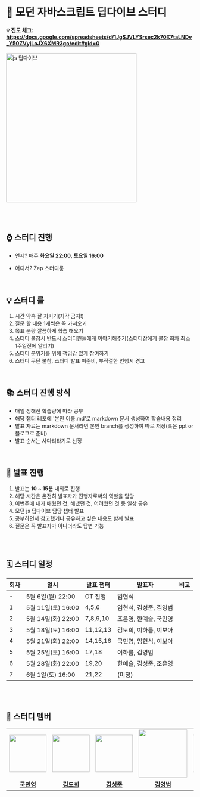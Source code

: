 # 📌 모던 자바스크립트 딥다이브 스터디

#### 💡 진도 체크: https://docs.google.com/spreadsheets/d/1JgSJVLYSrsec2k70X7taLNDv_Y50ZVyjLoJX6XMR3go/edit#gid=0

 <img src="https://github.com/hyeonseok98/js-deep-dive-study/assets/157561573/8a3cea4c-6470-42fb-a3af-81bf827af8f4" alt="js 딥다이브" width="350" height="400">

<br /><br />

 ## ⌚ 스터디 진행

+ 언제? 매주 **화요일 22:00, 토요일 16:00**


+ 어디서? Zep 스터디룸

<br />

## 💡 스터디 룰
1. 시간 약속 잘 지키기(지각 금지!)
2. 질문 할 내용 1개씩은 꼭 가져오기
3. 목표 분량 깔끔하게 학습 해오기
4. 스터디 불참시 반드시 스터디원들에게 이야기해주기(스터디장에게 불참 회차 최소 1주일전에 알리기)
5. 스터디 분위기를 위해 책임감 있게 참여하기
6. 스터디 무단 불참, 스터디 발표 미준비, 부적절한 언행시 경고

<br />

## 📚 스터디 진행 방식
+ 매일 정해진 학습량에 따라 공부
+ 해당 챕터 레포에 '본인 이름.md'로 markdown 문서 생성하여 학습내용 정리
+ 발표 자료는 markdown 문서라면 본인 branch를 생성하여 따로 저장(혹은 ppt or 블로그로 준비)
+ 발표 순서는 사다리타기로 선정

<br />

## 🚀 발표 진행
1. 발표는 **10 ~ 15분** 내외로 진행
2. 해당 시간은 온전히 발표자가 진행자로써의 역할을 담당
3. 이번주에 내가 배웠던 것, 해냈던 것, 어려웠던 것 등 일상 공유
4. 모던 js 딥다이브 담당 챕터 발표
5. 공부하면서 참고했거나 공유하고 싶은 내용도 함께 발표
6. 질문은 꼭 발표자가 아니더라도 답변 가능

<br /><br />

## 🗓️ 스터디 일정
| 회차 | 일시               | 발표 챕터       | 발표자               | 비고                       
| ---- |-------------------|------------------|---------------------|---------------------|
| -    | 5월 6일(월) 22:00  | OT 진행          | 임현석              |                     |         
| 1    | 5월 11일(토) 16:00 | 4,5,6          | 임현석, 김성준, 김영범 |                     |
| 2    | 5월 14일(화) 22:00 | 7,8,9,10       | 조은영, 한예슬, 국민영 |                     |
| 3    | 5월 18일(토) 16:00 | 11,12,13       | 김도희, 이하름, 이보아 |                     |
| 4    | 5월 21일(화) 22:00 | 14,15,16       | 국민영, 임현석, 이보아 |                     |
| 5    | 5월 25일(토) 16:00 | 17,18          | 이하름, 김영범        |                     |
| 6    | 5월 28일(화) 22:00 | 19,20          | 한예슬, 김성준, 조은영 |                     |
| 7    | 6월 1일(토) 16:00  | 21,22          | (미정)                |                     |

<br /><br />


## 🐣 스터디 멤버
<table>
 <tr>
    <td align="center"><a href="https://github.com/minyoungKuk"><img src="https://github.com/hyeonseok98/js-deep-dive-study/assets/157561573/39a9ffc0-7272-47ec-82e8-77d96d7fd516" width="100px;" alt=""></a></td>
    <td align="center"><a href="https://github.com/iamheroine"><img src="https://github.com/hyeonseok98/js-deep-dive-study/assets/157561573/0d5736c8-e99f-4ce9-b215-5f8bc14fff63" width="100px;" alt=""></a></td>
    <td align="center"><a href="https://github.com/ilovezerocokeya"><img src="https://github.com/hyeonseok98/js-deep-dive-study/assets/157561573/04ed3b2c-11dc-4df3-958a-979e1e83a572" width="100px;" alt=""></a></td>
    <td align="center"><a href="https://github.com/kybaq"><img src="https://github.com/hyeonseok98/js-deep-dive-study/assets/157561573/bf25612b-a582-4040-ac1d-7adf5149d884" width="130px;" alt=""></a></td>
    <td align="center"><a href="https://github.com/leeboa2005"><img src="https://github.com/hyeonseok98/js-deep-dive-study/assets/157561573/050b6056-20de-4070-b0c0-b790dd99eea1" width="100px;" alt=""></a></td>
    <td align="center"><a href="https://github.com/LeeHareum"><img src="https://github.com/hyeonseok98/js-deep-dive-study/assets/157561573/46d08730-1b09-4042-9149-24481323dbcc" width="100px;" alt=""></a></td>
    <td align="center"><a href="https://github.com/hyeonseok98"><img src="https://github.com/hyeonseok98/js-deep-dive-study/assets/157561573/9b82c39a-918d-4aab-8e47-988e1949d8c7" width="100px;" alt=""></a></td>
    <td align="center"><a href="https://github.com/Eunyoung-Jo"><img src="https://github.com/hyeonseok98/js-deep-dive-study/assets/157561573/dcb2bc40-f84a-4520-a91a-89b5da9b5f23" width="100px;" alt=""></a></td>
    <td align="center"><a href="https://github.com/yeseul0809"><img src="https://github.com/hyeonseok98/js-deep-dive-study/assets/157561573/35913e1c-b42e-42e0-9864-efd5d4b26038" width="100px;" alt=""></a></td>
  </tr>
  <tr>
    <td align="center"><a href="https://github.com/minyoungKuk"><b>국민영</b></a></td>
    <td align="center"><a href="https://github.com/iamheroine"><b>김도희</b></a></td>
    <td align="center"><a href="https://github.com/ilovezerocokeya"><b>김성준</b></a></td>
    <td align="center"><a href="https://github.com/kybaq"><b>김영범</b></a></td>
    <td align="center"><a href="https://github.com/leeboa2005"><b>이보아</b></a></td>
    <td align="center"><a href="https://github.com/LeeHareum"><b>이하름</b></a></td>
    <td align="center"><a href="https://github.com/hyeonseok98"><b>임현석</b></a></td>
    <td align="center"><a href="https://github.com/Eunyoung-Jo"><b>조은영</b></a></td>
    <td align="center"><a href="https://github.com/yeseul0809"><b>한예슬</b></a></td>
  </tr>
</table>
